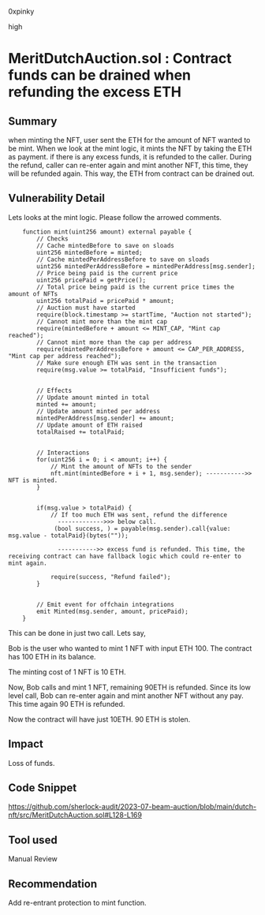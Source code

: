 0xpinky

high

# MeritDutchAuction.sol : Contract funds can be drained when refunding the excess ETH

## Summary

when minting the NFT, user sent the ETH for the amount of NFT wanted to be mint.
When we look at the mint logic, it mints the NFT by taking the ETH as payment. if there is any excess funds, it is refunded to the caller.
During the refund, caller can re-enter again and mint another NFT, this time, they will be refunded again. This way, the ETH from contract can be drained out.

## Vulnerability Detail

Lets looks at the mint logic. Please follow the arrowed comments.

```solidity
    function mint(uint256 amount) external payable {
        // Checks
        // Cache mintedBefore to save on sloads
        uint256 mintedBefore = minted;
        // Cache mintedPerAddressBefore to save on sloads
        uint256 mintedPerAddressBefore = mintedPerAddress[msg.sender];
        // Price being paid is the current price
        uint256 pricePaid = getPrice();
        // Total price being paid is the current price times the amount of NFTs
        uint256 totalPaid = pricePaid * amount;
        // Auction must have started
        require(block.timestamp >= startTime, "Auction not started");
        // Cannot mint more than the mint cap
        require(mintedBefore + amount <= MINT_CAP, "Mint cap reached");
        // Cannot mint more than the cap per address
        require(mintedPerAddressBefore + amount <= CAP_PER_ADDRESS, "Mint cap per address reached");
        // Make sure enough ETH was sent in the transaction
        require(msg.value >= totalPaid, "Insufficient funds");


        // Effects
        // Update amount minted in total
        minted += amount;
        // Update amount minted per address
        mintedPerAddress[msg.sender] += amount;
        // Update amount of ETH raised
        totalRaised += totalPaid;


        // Interactions
        for(uint256 i = 0; i < amount; i++) {
            // Mint the amount of NFTs to the sender
            nft.mint(mintedBefore + i + 1, msg.sender); ----------->> NFT is minted.
        }


        if(msg.value > totalPaid) {
            // If too much ETH was sent, refund the difference
              ------------->>> below call.
             (bool success, ) = payable(msg.sender).call{value: msg.value - totalPaid}(bytes("")); 

              ----------->> excess fund is refunded. This time, the receiving contract can have fallback logic which could re-enter to mint again.

            require(success, "Refund failed");
        }


        // Emit event for offchain integrations
        emit Minted(msg.sender, amount, pricePaid);
    }
```

This can be done in just two call.
Lets say,

Bob is the user who wanted to mint 1 NFT with input ETH 100.
The contract has 100 ETH in its balance.

The minting cost of 1 NFT is 10 ETH.

Now, Bob calls and mint 1 NFT, remaining 90ETH is refunded.
Since its low level call, Bob can re-enter again and mint another NFT without any pay. This time again 90 ETH is refunded.

Now the contract will have just 10ETH. 90 ETH is stolen.

## Impact

Loss of funds.

## Code Snippet

https://github.com/sherlock-audit/2023-07-beam-auction/blob/main/dutch-nft/src/MeritDutchAuction.sol#L128-L169

## Tool used

Manual Review

## Recommendation

Add re-entrant protection to mint function.
